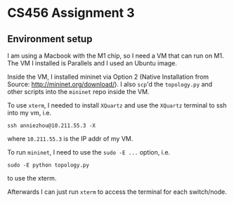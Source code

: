 # CS456 Assignment 3

## Environment setup

I am using a Macbook with the M1 chip, so I need a VM that can run on M1. The VM I installed is Parallels and I used an Ubuntu image.

Inside the VM, I installed mininet via Option 2 (Native Installation from Source: http://mininet.org/download/). I also `scp`'d the `topology.py` and other scripts into the `mininet` repo inside the VM.

To use `xterm`, I needed to install `XQuartz` and use the `XQuartz` terminal to ssh into my vm, i.e.
```
ssh anniezhou@10.211.55.3 -X
```
where `10.211.55.3` is the IP addr of my VM.

To run `mininet`, I need to use the `sudo -E ...` option, i.e.
```
sudo -E python topology.py
```
to use the xterm.

Afterwards I can just run `xterm` to access the terminal for each switch/node.
